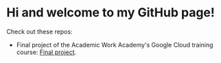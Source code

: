 # Hi and welcome to my GitHub page!

Check out these repos:

- Final project of the Academic Work Academy's Google Cloud training course: [Final project]([https://pages.github.com/](https://github.com/LnikGH/AWA-GCP-final-project.git)).

<!---
LnikGH/LnikGH is a ✨ special ✨ repository because its `README.md` (this file) appears on your GitHub profile.
You can click the Preview link to take a look at your changes.
--->
